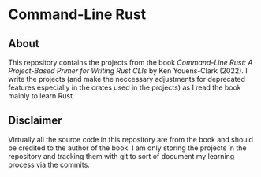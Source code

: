 # Command-Line Rust

## About

This repository contains the projects from the book *Command-Line Rust: A
Project-Based Primer for Writing Rust CLIs* by Ken Youens-Clark (2022). I write
the projects (and make the neccessary adjustments for deprecated features
especially in the crates used in the projects) as I read the book mainly to
learn Rust.

## Disclaimer

Virtually all the source code in this repository are from the book and should be
credited to the author of the book. I am only storing the projects in the
repository and tracking them with git to sort of document my learning process
via the commits.
